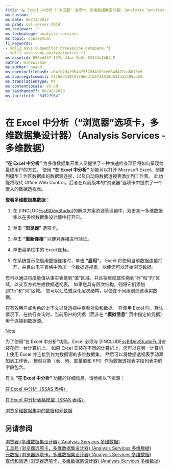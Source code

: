 ```yaml
---
title: 在 Excel 中分析（"浏览器" 选项卡，多维数据集设计器）（Analysis Services 多维数据） |Microsoft Docs
ms.custom: ''
ms.date: 06/13/2017
ms.prod: sql-server-2014
ms.reviewer: ''
ms.technology: analysis-services
ms.topic: conceptual
f1_keywords:
- sql12.asvs.cubeeditor.browsecube.datapane.f1
- sql12.asvs.ssms.analyzeinexcel.f1
ms.assetid: 890ed457-137e-44ac-9b2c-83344a1b8fc9
author: minewiskan
ms.author: owend
ms.openlocfilehash: a84fd7daf954b7537d34189ce6848472aa8818e6
ms.sourcegitcommit: 2f166e139f637d6edfb5731510d632a13205eb25
ms.translationtype: MT
ms.contentlocale: zh-CN
ms.lasthandoff: 06/08/2020
ms.locfileid: "84527964"
---
```

# <a name="analyze-in-excel-browser-tab-cube-designer-analysis-services---multidimensional-data"></a>在 Excel 中分析（“浏览器”选项卡，多维数据集设计器）（Analysis Services - 多维数据）
  **“在 Excel 中分析”** 为多维数据集开发人员提供了一种快速检查项目将如何呈现给最终用户的方式。 使用 **“在 Excel 中分析”** 功能可以打开 Microsoft Excel、创建到模型工作区数据库的数据源连接，以及自动将数据透视表添加到工作表。 此功能将取代 Office Web Control，后者在以前版本的“浏览器”选项卡中提供了一个嵌入的数据透视表。  
  
 **查看多维数据集数据：**  
  
1.  在 [!INCLUDE[ssBIDevStudio](../includes/ssbidevstudio-md.md)]的解决方案资源管理器中，双击某一多维数据集以在多维数据集设计器中打开它。  
  
2.  单击 **“浏览器”** 选项卡。  
  
3.  单击 **“重新连接”** 以便对连接进行验证。  
  
4.  单击菜单栏中的 Excel 图标。  
  
5.  在系统提示您启用数据连接时，单击 **“启用”**。 Excel 将使用当前数据连接打开，并且向电子表格中添加一个数据透视表，以便您可以开始浏览数据。  
  
 您可以通过将度量值从事实表拖到“值”区域，并且将维度属性拖到“行”和“列”区域，以交互方式生成数据透视表。 如果您具有层次结构，则将它们添加到“行”和“列”区域。 您可以汇总或深化层次结构，以便在不同级别浏览事实数据。  
  
 在有效用户或角色的上下文以及透视中查看对象和数据。 在使用 Excel 时，默认情况下，在执行查询时，当前用户的凭据（而非在 **“模拟信息”** 页中指定的凭据）用于连接到数据源。  
  
> [!NOTE]  
>  为了使用“在 Excel 中分析”功能，Excel 必须与 [!INCLUDE[ssBIDevStudioFull](../includes/ssbidevstudiofull-md.md)]安装在同一台计算机上。 如果 Excel 安装在不同的计算机上，您可以在另一计算机上使用 Excel 并连接到作为数据源的多维数据集。 然后可以将数据透视表手动添加到工作表。 模型对象（表、列、度量值和 KPI）作为数据透视表字段列表中的字段包含。  
  
 有关 **“在 Excel 中分析”** 功能的详细信息，请参阅以下资源：  
  
 [在 Excel 中分析（SSAS 表格）](tabular-models/analyze-in-excel-ssas-tabular.md)  
  
 [在 Excel 中分析表格模型（SSAS 表格）](tabular-models/analyze-a-tabular-model-in-excel-ssas-tabular.md)  
  
 [浏览多维数据集中的数据和元数据](multidimensional-models/browse-data-and-metadata-in-cube.md)  
  
## <a name="see-also"></a>另请参阅  
 [浏览器 &#40;多维数据集设计器&#41; &#40;Analysis Services 多维数据&#41;](browser-cube-designer-analysis-services-multidimensional-data.md)   
 [工具栏 &#40;浏览器选项卡，多维数据集设计器&#41; &#40;Analysis Services 多维数据&#41;](toolbar-browser-tab-cube-designer-analysis-services-multidimensional-data.md)   
 [元数据 &#40;浏览器选项卡，多维数据集设计器&#41; &#40;Analysis Services 多维数据&#41;](metadata-browser-tab-cube-designer-analysis-services-multidimensional-data.md)   
 [查询和筛选 &#40;浏览器选项卡，多维数据集设计器&#41; &#40;Analysis Services 多维数据&#41;](query-filter-browser-cube-designer-analysis-services-multidimensional-data.md)  
  
  
